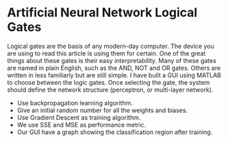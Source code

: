 # Artificial Neural Network Logical Gates
Logical gates are the basis of any modern-day computer. The device you are using to read this article is using them for certain. One of the great things about these gates is their easy interpretability. Many of these gates are named in plain English, such as the AND, NOT and OR gates. Others are written in less familiarly but are still simple.
I have built a GUI using MATLAB to choose between the logic gates. Once selecting the gate, the system should define the network structure (perceptron, or multi-layer network).
* Use backpropagation learning algorithm.
* Give an initial random number for all the weights and biases.
* Use Gradient Descent as training algorithm.
* We use SSE and MSE as performance metric. 
* Our GUI have a graph showing the classification region after training.
